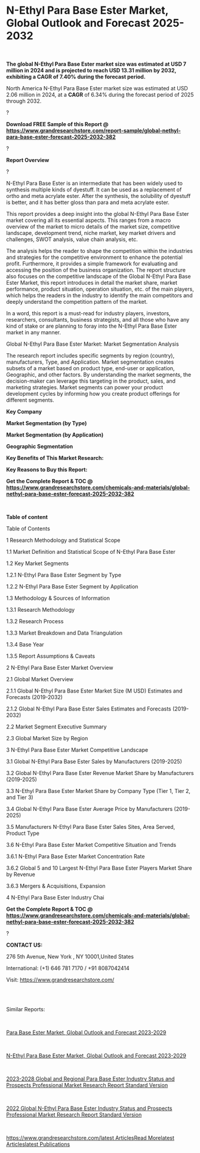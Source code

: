 <h1>N-Ethyl Para Base Ester Market, Global Outlook and Forecast 2025-2032</h1><br/><p><strong>The global N-Ethyl Para Base Ester market size was estimated at USD 7 million in 2024 and is projected to reach USD 13.31 million by 2032, exhibiting a <strong>CAGR</strong> of 7.40% during the forecast period.</strong></p>
 
 
 
 <p>North America N-Ethyl Para Base Ester market size was estimated at USD 2.06 million in 2024, at a <strong>CAGR</strong> of 6.34% during the forecast period of 2025 through 2032.</p>
 
 
 
 <p>? </p>
 
 
 
 <div><b>Download FREE Sample of this Report @ <a href="https://www.grandresearchstore.com/report-sample/global-nethyl-para-base-ester-forecast-2025-2032-382">https://www.grandresearchstore.com/report-sample/global-nethyl-para-base-ester-forecast-2025-2032-382</a></b></div>
 
 
 
 <p>? </p>
 
 
 
 <p><strong>Report Overview</strong></p>
 
 
 
 <p>? </p>
 
 
 
 <p>N-Ethyl Para Base Ester is an intermediate that has been widely used to synthesis multiple kinds of dyestuff. It can be used as a replacement of ortho and meta acrylate ester. After the synthesis, the solubility of dyestuff is better, and it has better gloss than para and meta acrylate ester.</p>
 
 
 
 <p>This report provides a deep insight into the global N-Ethyl Para Base Ester market covering all its essential aspects. This ranges from a macro overview of the market to micro details of the market size, competitive landscape, development trend, niche market, key market drivers and challenges, SWOT analysis, value chain analysis, etc.</p>
 
 
 
 <p>The analysis helps the reader to shape the competition within the industries and strategies for the competitive environment to enhance the potential profit. Furthermore, it provides a simple framework for evaluating and accessing the position of the business organization. The report structure also focuses on the competitive landscape of the Global N-Ethyl Para Base Ester Market, this report introduces in detail the market share, market performance, product situation, operation situation, etc. of the main players, which helps the readers in the industry to identify the main competitors and deeply understand the competition pattern of the market.</p>
 
 
 
 <p>In a word, this report is a must-read for industry players, investors, researchers, consultants, business strategists, and all those who have any kind of stake or are planning to foray into the N-Ethyl Para Base Ester market in any manner.</p>
 
 
 
 <p>Global N-Ethyl Para Base Ester Market: Market Segmentation Analysis</p>
 
 
 
 <p>The research report includes specific segments by region (country), manufacturers, Type, and Application. Market segmentation creates subsets of a market based on product type, end-user or application, Geographic, and other factors. By understanding the market segments, the decision-maker can leverage this targeting in the product, sales, and marketing strategies. Market segments can power your product development cycles by informing how you create product offerings for different segments.</p>
 
 
 
 <p><strong>Key Company</strong></p>
 
 
 
 <p><strong>Market Segmentation (by Type)</strong></p>
 
 
 
 <p><strong>Market Segmentation (<strong>by Application</strong>)</strong></p>
 
 
 
 <p><strong>Geographic Segmentation</strong></p>
 
 
 
 <p><strong>Key Benefits of This Market Research:</strong></p>
 
 
 
 <p><strong>Key <strong>Reasons to Buy</strong> this Report:</strong></p>
 
 
 
 <div><b>Get the Complete Report & TOC @ <a href="https://www.grandresearchstore.com/chemicals-and-materials/global-nethyl-para-base-ester-forecast-2025-2032-382">https://www.grandresearchstore.com/chemicals-and-materials/global-nethyl-para-base-ester-forecast-2025-2032-382</a></b></div>
 
 
 
 <p><br />
 
 <b>Table of content</b></p>
 
 
 
 <p>Table of Contents<br />
 
 1 Research Methodology and Statistical Scope<br />
 
 1.1 Market Definition and Statistical Scope of N-Ethyl Para Base Ester<br />
 
 1.2 Key Market Segments<br />
 
 1.2.1 N-Ethyl Para Base Ester Segment by Type<br />
 
 1.2.2 N-Ethyl Para Base Ester Segment by Application<br />
 
 1.3 Methodology & Sources of Information<br />
 
 1.3.1 Research Methodology<br />
 
 1.3.2 Research Process<br />
 
 1.3.3 Market Breakdown and Data Triangulation<br />
 
 1.3.4 Base Year<br />
 
 1.3.5 Report Assumptions & Caveats<br />
 
 2 N-Ethyl Para Base Ester Market Overview<br />
 
 2.1 Global Market Overview<br />
 
 2.1.1 Global N-Ethyl Para Base Ester Market Size (M USD) Estimates and Forecasts (2019-2032)<br />
 
 2.1.2 Global N-Ethyl Para Base Ester Sales Estimates and Forecasts (2019-2032)<br />
 
 2.2 Market Segment Executive Summary<br />
 
 2.3 Global Market Size by Region<br />
 
 3 N-Ethyl Para Base Ester Market Competitive Landscape<br />
 
 3.1 Global N-Ethyl Para Base Ester Sales by Manufacturers (2019-2025)<br />
 
 3.2 Global N-Ethyl Para Base Ester Revenue Market Share by Manufacturers (2019-2025)<br />
 
 3.3 N-Ethyl Para Base Ester Market Share by Company Type (Tier 1, Tier 2, and Tier 3)<br />
 
 3.4 Global N-Ethyl Para Base Ester Average Price by Manufacturers (2019-2025)<br />
 
 3.5 Manufacturers N-Ethyl Para Base Ester Sales Sites, Area Served, Product Type<br />
 
 3.6 N-Ethyl Para Base Ester Market Competitive Situation and Trends<br />
 
 3.6.1 N-Ethyl Para Base Ester Market Concentration Rate<br />
 
 3.6.2 Global 5 and 10 Largest N-Ethyl Para Base Ester Players Market Share by Revenue<br />
 
 3.6.3 Mergers & Acquisitions, Expansion<br />
 
 4 N-Ethyl Para Base Ester Industry Chai</p>
 
 
 
 <div><b>Get the Complete Report & TOC @ <a href="https://www.grandresearchstore.com/chemicals-and-materials/global-nethyl-para-base-ester-forecast-2025-2032-382">https://www.grandresearchstore.com/chemicals-and-materials/global-nethyl-para-base-ester-forecast-2025-2032-382</a></b></div>
 
 
 
 <p>? </p>
 
 
 
 <p><b>CONTACT US:</b><br />
 
 276 5th Avenue, New York , NY 10001,United States<br />
 
 International: (+1) 646 781 7170 / +91 8087042414<br />
 
 Visit: <a href="https://www.grandresearchstore.com/">https://www.grandresearchstore.com/</a><br />
 
 <br />
 
 <br />
 
 Similar Reports:<br />
 
 <br />
 
 <a href="https://www.grandresearchstore.com/chemicals-and-materials/global-para-base-ester-forecast-2023-2029-291">Para Base Ester Market, Global Outlook and Forecast 2023-2029</a><br />
 
 <br />
 
 <a href="https://www.grandresearchstore.com/chemicals-and-materials/global-nethyl-para-base-ester-forecast-2023-2029-729">N-Ethyl Para Base Ester Market, Global Outlook and Forecast 2023-2029</a><br />
 
 <br />
 
 <a href="https://www.grandresearchstore.com/chemicals-and-materials/global-regional-para-base-ester-2023-2028-281">2023-2028 Global and Regional Para Base Ester Industry Status and Prospects Professional Market Research Report Standard Version</a><br />
 
 <br />
 
 <a href="https://www.grandresearchstore.com/chemicals-and-materials/global-nethyl-para-base-ester-2022-386">2022 Global N-Ethyl Para Base Ester Industry Status and Prospects Professional Market Research Report Standard Version</a><br />
 
 <br />
 
 <a href="https://gyeongbokgung.com">https://www.grandresearchstore.com/</a><a href="https://hallyeomaritime.com">latest Articles</a><a href="https://jingwansa.com">Read More</a><a href="https://nguoiviet.jp/">latest Articles</a><a href="https://www.intelmarketresearch.com/">latest Publications</a></p>